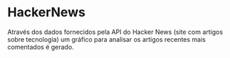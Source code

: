 # HackerNews
Através dos dados fornecidos pela API do Hacker News (site com artigos sobre tecnologia) um gráfico para analisar os artigos recentes mais comentados é gerado.
